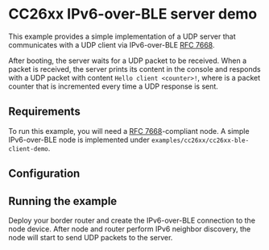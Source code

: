 # CC26xx IPv6-over-BLE server demo

This example provides a simple implementation of a UDP server that communicates
with a UDP client via IPv6-over-BLE [RFC 7668](https://tools.ietf.org/html/rfc7668).

After booting, the server waits for a UDP packet to be received.
When a packet is received, the server prints its content in the console and responds with
a UDP packet with content `Hello client <counter>!`, where <counter> is a packet counter that
is incremented every time a UDP response is sent.

## Requirements
To run this example, you will need a [RFC 7668](https://tools.ietf.org/html/rfc7668)-compliant node.
A simple IPv6-over-BLE node is implemented under `examples/cc26xx/cc26xx-ble-client-demo`.

## Configuration

## Running the example
Deploy your border router and create the IPv6-over-BLE connection to the node device.
After node and router perform IPv6 neighbor discovery, the node will start to send UDP packets to the server.
